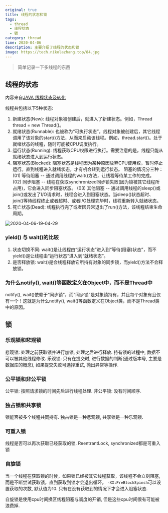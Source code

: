 ```yaml
---
original: true
title: 线程的状态和锁
tags:
  - thread
  - 线程状态
  - 锁
category: thread
time: 2020-04-06
description: 主要介绍了线程的状态和锁
image: https://tech.nikolazhang.top/84.jpg
---
```


> 简单记录一下多线程的东西

## 线程的状态

内容来自[JAVA 线程状态及转化](https://www.cnblogs.com/happy-coder/p/6587092.html)

线程共包括以下5种状态:

1. 新建状态(New): 线程对象被创建后，就进入了新建状态。例如，Thread thread = new Thread()。
2. 就绪状态(Runnable): 也被称为“可执行状态”。线程对象被创建后，其它线程调用了该对象的start()方法，从而来启动该线程。例如，thread.start()。处于就绪状态的线程，随时可能被CPU调度执行。
3. 运行状态(Running): 线程获取CPU权限进行执行。需要注意的是，线程只能从就绪状态进入到运行状态。
4. 阻塞状态(Blocked): 阻塞状态是线程因为某种原因放弃CPU使用权，暂时停止运行。直到线程进入就绪状态，才有机会转到运行状态。
  阻塞的情况分三种：
    (01) 等待阻塞 -- 通过调用线程的wait()方法，让线程等待某工作的完成。
    (02) 同步阻塞 -- 线程在获取synchronized同步锁失败(因为锁被其它线程所占用)，它会进入同步阻塞状态。
    (03) 其他阻塞 -- 通过调用线程的sleep()或join()或发出了I/O请求时，线程会进入到阻塞状态。当sleep()状态超时、join()等待线程终止或者超时、或者I/O处理完毕时，线程重新转入就绪状态。
5. 死亡状态(Dead): 线程执行完了或者因异常退出了run()方法，该线程结束生命周期。

![2020-04-06-19-04-29](https://tech.nikolazhang.top/2020-04-06-19-04-29.png)

### yield() 与 wait()的比较

1. 状态切换不同: wait()是让线程由“运行状态”进入到“等待(阻塞)状态”，而不yield()是让线程由“运行状态”进入到“就绪状态”。
2. 是否释放锁: wait()是会线程释放它所持有对象的同步锁，而yield()方法不会释放锁。

### 为什么notify(), wait()等函数定义在Object中，而不是Thread中

notify(), wait()依赖于“同步锁”，而“同步锁”是对象锁持有，并且每个对象有且仅有一个！这就是为什么notify(), wait()等函数定义在Object类，而不是Thread类中的原因。

## 锁

### 乐观锁和悲观锁

悲观锁: 处理之前获取锁并进行加锁, 处理之后进行释放. 持有锁的过程中, 数据不可以被其他线程修改.
乐观锁: 只有在提交时, 进行数据的判断(通过版本号, 主要是数据库的概念), 如果提交失败可选择重试, 抛出异常等操作.

### 公平锁和非公平锁

公平锁: 按照请求锁的时间先后进行线程处理.
非公平锁: 没有时间顺序.

### 独占锁和共享锁

锁能否被多个线程共同持有. 独占锁是一种悲观锁, 共享锁是一种乐观锁.

### 可重入锁

线程是否可以再次获取已经获取的锁.
ReentrantLock, synchronized都是可重入锁

### 自旋锁

当一个线程在获取锁的时候，如果锁已经被其它线程获取，该线程不会立刻阻塞, 而是不断尝试获取锁，直到获取到锁才会退出循环。
`-XX:PreBlockSpinsh`可以设置获取的次数, 默认值为10. 只有在没有获取到的情况下才会进入阻塞状态.

自旋锁是使用cpu时间换区线程阻塞与调度的开销, 但是这些cpu时间很有可能被浪费掉.
